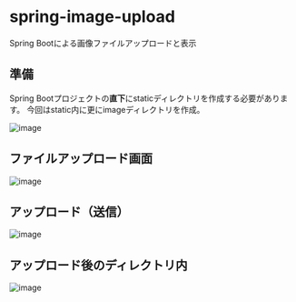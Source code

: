 # spring-image-upload
Spring Bootによる画像ファイルアップロードと表示

## 準備

Spring Bootプロジェクトの**直下**にstaticディレクトリを作成する必要があります。
今回はstatic内に更にimageディレクトリを作成。

![image](https://user-images.githubusercontent.com/47343094/174580946-7a384acf-13ab-46ed-9e07-6965b080c023.png)


## ファイルアップロード画面

![image](https://user-images.githubusercontent.com/47343094/174579671-5703326e-67a9-418f-bf18-5145ed6ac891.png)

## アップロード（送信）

![image](https://user-images.githubusercontent.com/47343094/174579820-a1054654-34cc-4c84-9ae2-7d4708a54f1f.png)

## アップロード後のディレクトリ内

![image](https://user-images.githubusercontent.com/47343094/174580156-af8686ae-8b6e-4ee1-ae55-6ffd1f38b7e9.png)
